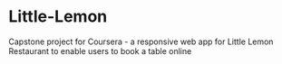# Little-Lemon
Capstone project for Coursera - a responsive web app for Little Lemon Restaurant to enable users to book a table online

